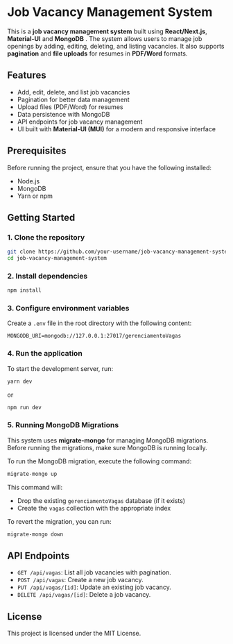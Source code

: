 
# Job Vacancy Management System

This is a **job vacancy management system** built using **React/Next.js**, **Material-UI** and **MongoDB** . The system allows users to manage job openings by adding, editing, deleting, and listing vacancies. It also supports **pagination** and **file uploads** for resumes in **PDF/Word** formats.

## Features

- Add, edit, delete, and list job vacancies
- Pagination for better data management
- Upload files (PDF/Word) for resumes
- Data persistence with MongoDB
- API endpoints for job vacancy management
- UI built with **Material-UI (MUI)** for a modern and responsive interface

## Prerequisites

Before running the project, ensure that you have the following installed:

- Node.js
- MongoDB
- Yarn or npm

## Getting Started

### 1. Clone the repository

```bash
git clone https://github.com/your-username/job-vacancy-management-system.git
cd job-vacancy-management-system
```

### 2. Install dependencies

```bash
npm install
```

### 3. Configure environment variables

Create a `.env` file in the root directory with the following content:

```
MONGODB_URI=mongodb://127.0.0.1:27017/gerenciamentoVagas
```

### 4. Run the application

To start the development server, run:

```bash
yarn dev
```

or

```bash
npm run dev
```

### 5. Running MongoDB Migrations

This system uses **migrate-mongo** for managing MongoDB migrations. Before running the migrations, make sure MongoDB is running locally.

To run the MongoDB migration, execute the following command:

```bash
migrate-mongo up
```

This command will:

- Drop the existing `gerenciamentoVagas` database (if it exists)
- Create the `vagas` collection with the appropriate index

To revert the migration, you can run:

```bash
migrate-mongo down
```

## API Endpoints

- `GET /api/vagas`: List all job vacancies with pagination.
- `POST /api/vagas`: Create a new job vacancy.
- `PUT /api/vagas/[id]`: Update an existing job vacancy.
- `DELETE /api/vagas/[id]`: Delete a job vacancy.

## License

This project is licensed under the MIT License.
